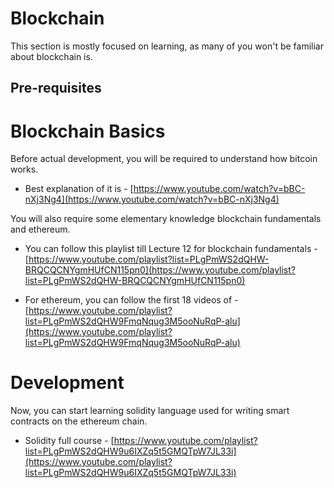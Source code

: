 # Blockchain

This section is mostly focused on learning, as many of you won't be familiar about blockchain is.

## Pre-requisites

# Blockchain Basics

Before actual development, you will be required to understand how bitcoin works.

- Best explanation of it is - [https://www.youtube.com/watch?v=bBC-nXj3Ng4](https://www.youtube.com/watch?v=bBC-nXj3Ng4)

You will also require some elementary knowledge blockchain fundamentals and ethereum.

- You can follow this playlist till Lecture 12 for blockchain fundamentals - [https://www.youtube.com/playlist?list=PLgPmWS2dQHW-BRQCQCNYgmHUfCN115pn0](https://www.youtube.com/playlist?list=PLgPmWS2dQHW-BRQCQCNYgmHUfCN115pn0)

- For ethereum, you can follow the first 18 videos of - [https://www.youtube.com/playlist?list=PLgPmWS2dQHW9FmqNqug3M5ooNuRqP-alu](https://www.youtube.com/playlist?list=PLgPmWS2dQHW9FmqNqug3M5ooNuRqP-alu)

# Development

Now, you can start learning solidity language used for writing smart contracts on the ethereum chain.

- Solidity full course - [https://www.youtube.com/playlist?list=PLgPmWS2dQHW9u6IXZq5t5GMQTpW7JL33i](https://www.youtube.com/playlist?list=PLgPmWS2dQHW9u6IXZq5t5GMQTpW7JL33i)
